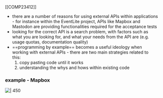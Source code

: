 [[COMP23412]]

- there are a number of reasons for using external APIs within applications - for instance within the EventLite project, APIs like Mapbox and Mastodon are providing functionalities required for the acceptance tests
- looking for the correct API is a search problem, with factors such as what you are looking for, and what your needs from the API are (e.g. usage quotas, documentation quality)
- ==programming by example== becomes a useful ideology when working with external APIs - there are two main strategies related to this:
	1. copy pasting code until it works
	2. understanding the whys and hows within existing code

### example - Mapbox

![ | 450](https://i.imgur.com/MtqMak9.png)
